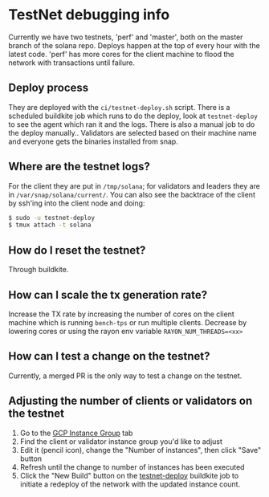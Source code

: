 # TestNet debugging info

Currently we have two testnets, 'perf' and 'master', both on the master branch of the solana repo. Deploys happen
at the top of every hour with the latest code. 'perf' has more cores for the client machine to flood the network
with transactions until failure.

## Deploy process

They are deployed with the `ci/testnet-deploy.sh` script. There is a scheduled buildkite job which runs to do the deploy,
look at `testnet-deploy` to see the agent which ran it and the logs. There is also a manual job to do the deploy manually..
Validators are selected based on their machine name and everyone gets the binaries installed from snap.

## Where are the testnet logs?

For the client they are put in `/tmp/solana`; for validators and leaders they are in `/var/snap/solana/current/`.
You can also see the backtrace of the client by ssh'ing into the client node and doing:

```bash
$ sudo -u testnet-deploy
$ tmux attach -t solana
```

## How do I reset the testnet?

Through buildkite.

## How can I scale the tx generation rate?

Increase the TX rate by increasing the number of cores on the client machine which is running
`bench-tps` or run multiple clients. Decrease by lowering cores or using the rayon env
variable `RAYON_NUM_THREADS=<xx>`

## How can I test a change on the testnet?

Currently, a merged PR is the only way to test a change on the testnet.

## Adjusting the number of clients or validators on the testnet

1. Go to the [GCP Instance Group](https://console.cloud.google.com/compute/instanceGroups/list?project=principal-lane-200702) tab
2. Find the client or validator instance group you'd like to adjust
3. Edit it (pencil icon), change the "Number of instances", then click "Save" button
4. Refresh until the change to number of instances has been executed
5. Click the "New Build" button on the [testnet-deploy](https://buildkite.com/solana-labs/testnet-deploy/)
   buildkite job to initiate a redeploy of the network with the updated instance count.
